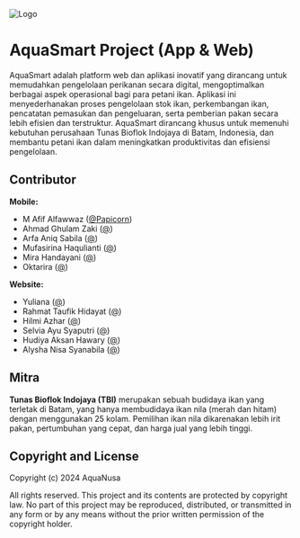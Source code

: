 
![Logo]([https://i.ibb.co.com/87JVpJT/Logo-revisi-aqua-smart.png](https://i.ibb.co.com/TW02YXC/Logo-revisi-1.png))


# AquaSmart Project (App & Web)

AquaSmart adalah platform web dan aplikasi inovatif yang dirancang untuk memudahkan pengelolaan perikanan secara digital, mengoptimalkan berbagai aspek operasional bagi para petani ikan. Aplikasi ini menyederhanakan proses pengelolaan stok ikan, perkembangan ikan, pencatatan pemasukan dan pengeluaran, serta pemberian pakan secara lebih efisien dan terstruktur. AquaSmart dirancang khusus untuk memenuhi kebutuhan perusahaan Tunas Bioflok Indojaya di Batam, Indonesia, dan membantu petani ikan dalam meningkatkan produktivitas dan efisiensi pengelolaan.

## Contributor

**Mobile:**
- M Afif Alfawwaz ([@Papicorn](https://github.com/Papicorn))
- Ahmad Ghulam Zaki ([@]())
- Arfa Aniq Sabila ([@]())
- Mufasirina Haqulianti ([@]())
- Mira Handayani ([@]())
- Oktarira ([@]())

**Website:**
- Yuliana ([@]())
- Rahmat Taufik Hidayat ([@]())
- Hilmi Azhar ([@]())
- Selvia Ayu Syaputri ([@]())
- Hudiya Aksan Hawary ([@]())
- Alysha Nisa Syanabila ([@]())


## Mitra

**Tunas Bioflok Indojaya (TBI)** merupakan sebuah budidaya ikan yang terletak di Batam, yang hanya membudidaya ikan nila (merah dan hitam) dengan menggunakan 25 kolam. Pemilihan ikan nila dikarenakan lebih irit pakan, pertumbuhan yang cepat, dan harga jual yang lebih tinggi.

## Copyright and License

Copyright (c) 2024 AquaNusa

All rights reserved. This project and its contents are protected by copyright law. No part of this project may be reproduced, distributed, or transmitted in any form or by any means without the prior written permission of the copyright holder.
